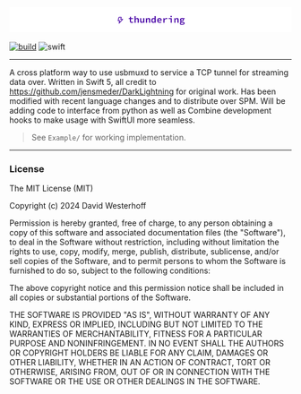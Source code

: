 ![header](/Example/Example/Assets.xcassets/thundering-header.png)

[![build](https://github.com/dmwesterhoff/thundering/actions/workflows/build.yml/badge.svg)](https://github.com/dmwesterhoff/thundering/actions/workflows/build.yml)
![swift](https://img.shields.io/badge/Swift-5-orange.svg)

---

A cross platform way to use usbmuxd to service a TCP tunnel for streaming data over.
Written in Swift 5, all credit to https://github.com/jensmeder/DarkLightning for original
work. Has been modified with recent language changes and to distribute over SPM. Will be
adding code to interface from python as well as Combine development hooks to make usage
with SwiftUI more seamless.

> See `Example/` for working implementation.

---

### License

The MIT License (MIT)

Copyright (c) 2024 David Westerhoff

Permission is hereby granted, free of charge, to any person obtaining a copy of this software and associated documentation files (the "Software"), to deal in the Software without restriction, including without limitation the rights to use, copy, modify, merge, publish, distribute, sublicense, and/or sell copies of the Software, and to permit persons to whom the Software is furnished to do so, subject to the following conditions:

The above copyright notice and this permission notice shall be included in all copies or substantial portions of the Software.

THE SOFTWARE IS PROVIDED "AS IS", WITHOUT WARRANTY OF ANY KIND, EXPRESS OR IMPLIED, INCLUDING BUT NOT LIMITED TO THE WARRANTIES OF MERCHANTABILITY, FITNESS FOR A PARTICULAR PURPOSE AND NONINFRINGEMENT. IN NO EVENT SHALL THE AUTHORS OR COPYRIGHT HOLDERS BE LIABLE FOR ANY CLAIM, DAMAGES OR OTHER LIABILITY, WHETHER IN AN ACTION OF CONTRACT, TORT OR OTHERWISE, ARISING FROM, OUT OF OR IN CONNECTION WITH THE SOFTWARE OR THE USE OR OTHER DEALINGS IN THE SOFTWARE.
